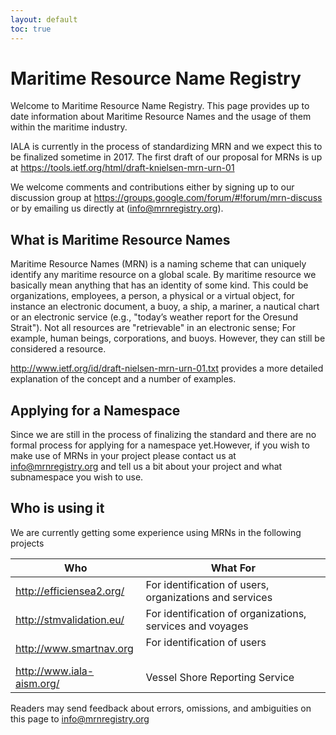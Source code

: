 ```yaml
---
layout: default
toc: true
---
```

# Maritime Resource Name Registry
Welcome to Maritime Resource Name Registry. This page provides up to date information about Maritime Resource Names and the usage of them within the maritime industry.

IALA is currently in the process of standardizing MRN and we expect this to be finalized sometime in 2017. The first draft of our proposal for MRNs is up at <https://tools.ietf.org/html/draft-knielsen-mrn-urn-01>

We welcome comments and contributions either by signing up to our discussion group at <https://groups.google.com/forum/#!forum/mrn-discuss> or by emailing us directly at (<info@mrnregistry.org>).

## What is Maritime Resource Names
Maritime Resource Names (MRN) is a naming scheme that can uniquely identify any maritime resource on a global scale. By maritime resource we basically mean anything that has an identity of some kind. This could be organizations, employees, a person, a physical or a virtual object, for instance an electronic document, a buoy, a ship, a mariner, a nautical chart or an electronic service (e.g., "today’s weather report for the Oresund Strait"). Not all resources are "retrievable" in an electronic sense; For example, human beings, corporations, and buoys. However, they can still be considered a resource.

<http://www.ietf.org/id/draft-nielsen-mrn-urn-01.txt> provides a more detailed explanation of the concept and a number of examples.

## Applying for a Namespace
Since we are still in the process of finalizing the standard and there are no formal process for applying for a namespace yet.However, if you wish to make use of MRNs in your project please contact us at <info@mrnregistry.org> and tell us a bit about your project and what subnamespace you wish to use.

## Who is using it
We are currently getting some experience using MRNs in the following projects

| Who                         | What For                                                  |
|-----------------------------|-----------------------------------------------------------|
| <http://efficiensea2.org/>  | For identification of users, organizations and services   |
| <http://stmvalidation.eu/>  | For identification of organizations, services and voyages |
| <http://www.smartnav.org>   | For identification of users                               |
| <http://www.iala-aism.org/> | Vessel Shore Reporting Service                            |

Readers may send feedback about errors, omissions, and ambiguities on this page to <info@mrnregistry.org>
